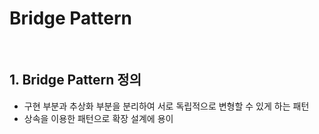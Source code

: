 # Bridge Pattern
<br />

## 1. Bridge Pattern 정의
- 구현 부분과 추상화 부분을 분리하여 서로 독립적으로 변형할 수 있게 하는 패턴
- 상속을 이용한 패턴으로 확장 설계에 용이

<br />



















